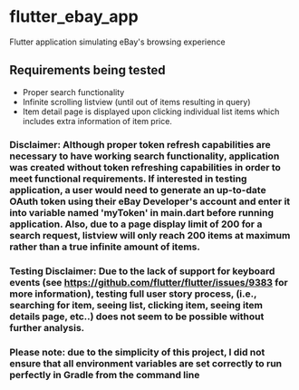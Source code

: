 # flutter_ebay_app

Flutter application simulating eBay&#x27;s browsing experience

## Requirements being tested

- Proper search functionality
- Infinite scrolling listview (until out of items resulting in query)
- Item detail page is displayed upon clicking individual list items which includes extra information of item price.

### Disclaimer: Although proper token refresh capabilities are necessary to have working search functionality, application was created without token refreshing capabilities in order to meet functional requirements. If interested in testing application, a user would need to generate an up-to-date OAuth token using their eBay Developer's account and enter it into variable named 'myToken' in main.dart before running application. Also, due to a page display limit of 200 for a search request, listview will only reach 200 items at maximum rather than a true infinite amount of items.

### Testing Disclaimer: Due to the lack of support for keyboard events (see https://github.com/flutter/flutter/issues/9383 for more information), testing full user story process, (i.e., searching for item, seeing list, clicking item, seeing item details page, etc..) does not seem to be possible without further analysis.

### Please note: due to the simplicity of this project, I did not ensure that all environment variables are set correctly to run perfectly in Gradle from the command line
